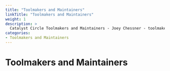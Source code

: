 ```yaml
---
title: "Toolmakers and Maintainers"
linkTitle: "Toolmakers and Maintainers"
weight: 1
description: >
  Catalyst Circle Toolmakers and Maintainers - Joey Chessner - toolmakers-maintainers@catalystcircle.io
categories:
- Toolmakers and Maintainers
---
```


# Toolmakers and Maintainers
